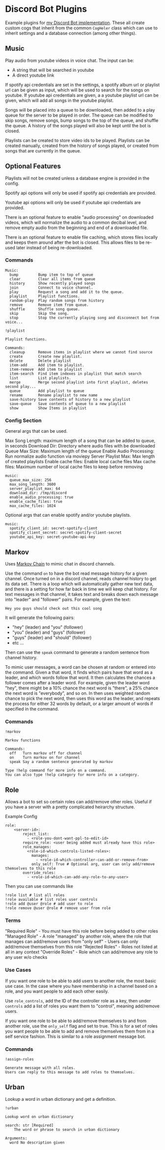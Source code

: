 # Discord Bot Plugins

Example plugins for [my Discord Bot implementation](https://github.com/tnoff/discord-bot). These all create custom cogs that inherit from the common `CogHeler` class which can use to inherit settings and a database connection (among other things).


## Music

Play audio from youtube videos in voice chat. The input can be:
- A string that will be searched in youtube
- A direct youtube link

If spotify api credentials are set in the settings, a spotify album url or playlist url can be given as input, which will be used to search for the songs on youtube.
If youtube api credentials are given, a a youtube playlist url can be given, which will add all songs in the youtube playlist.

Songs will be placed into a queue to be downloaded, then added to a play queue for the server to be played in order. The queue can be modified to skip songs, remove songs, bump songs to the top of the queue, and shuffle the queue. A history of the songs played will also be kept until the bot is closed.

Playlists can be created to store video ids to be played. Playlists can be created manually, created from the history of songs played, or created from songs that are currently in the queue.

## Optional Features

Playlists will not be created unless a database engine is provided in the config.

Spotify api options will only be used if spotify api credentials are provided.

Youtube api options will only be used if youtube api credentials are provided.

There is an optional feature to enable "audio processing" on downloaded videos, which will normalize the audio to a common decibal level, and remove empty audio from the beginning and end of a downloaded file.

There is an optional feature to enable file caching, which stores files locally and keeps them around after the bot is closed. This allows files to be re-used later instead of being re-downloaded.

### Commands

```
Music:
  bump         Bump item to top of queue
  clear        Clear all items from queue
  history      Show recently played songs
  join         Connect to voice channel.
  play         Request a song and add it to the queue.
  playlist     Playlist functions.
  random-play  Play random songs from history
  remove       Remove item from queue.
  shuffle      Shuffle song queue.
  skip         Skip the song.
  stop         Stop the currently playing song and disconnect bot from voice...
```

```
!playlist

Playlist functions.

Commands:
  cleanup      Remove items in playlist where we cannot find source
  create       Create new playlist.
  delete       Delete playlist
  item-add     Add item to playlist.
  item-remove  Add item to playlist
  item-search  Find item indexes in playlist that match search
  list         List playlists.
  merge        Merge second playlist into first playlist, deletes second play...
  queue        Add playlist to queue
  rename       Rename playlist to new name
  save-history Save contents of history to a new playlist
  save-queue   Save contents of queue to a new playlist
  show         Show Items in playlist
```

### Config Section

General args that can be used.

Max Song Length: maximum length of a song that can be added to queue, in seconds
Download Dir: Directory where audio files with be downloaded
Queue Max Size: Maximum length of the queue
Enable Audio Processing: Run normalize audio function via moviepy
Server Playlist Max: Max length of created playlists
Enable cache files: Enable local cache files
Max cache files: Maximum number of local cache files to keep before removing

```
music:
  queue_max_size: 256
  max_song_length: 3600
  server_playlist_max: 64
  download_dir: /tmp/discord
  enable_audio_processing: true
  enable_cache_files: true
  max_cache_files: 1024
```

Optional args that can enable spotify and/or youtube playlists.

```
music:
  spotify_client_id: secret-spotify-client
  spotify_client_secret: secret-spotify-client-secret
  youtube_api_key: secret-youtube-api-key
```

## Markov

Uses [Markov Chain](https://en.wikipedia.org/wiki/Markov_chain) to mimic chat in discord channels.

Use the command `on` to have the bot read message history for a given channel. Once turned on in a discord channel, reads channel history to get its data set. There is a loop which will automatically gather new text data, and there is a setting for how far back in time we will keep chat history. For text messages in that channel, it takes text and breaks down each message into "leader" and "follower" pairs. For example, given the text:

```
Hey you guys should check out this cool song
```

It will generate the following pairs:
- "hey" (leader) and "you" (follower)
- "you" (leader) and "guys" (follower)
- "guys" (leader) and "should" (follower)
- etc ...

Then can use the `speak` command to generate a random sentence from channel history.

To mimic user messages, a word can be chosen at random or entered into the command. Given a that word, it finds which pairs have that word as a leader, and which words follow that word. It then calculates the chances a follower comes after a leader word.
For example, given the leader word "hey", there might be a 10% chance the next word is "there", a 25% chance the next word is "everybody", and so on.
In then uses weighted random chance to pick the next word, then uses this word as the leader, and repeats the process for either 32 words by default, or a larger amount of words if specified in the command.

### Commands

```
!markov 

Markov functions

Commands:
  off   Turn markov off for channel
  on    Turn markov on for channel
  speak Say a random sentence generated by markov

Type !help command for more info on a command.
You can also type !help category for more info on a category.
```

## Role

Allows a bot to set so certain roles can add/remove other roles. Useful if you have a server with a pretty complicated heirarchy structure.

Example Config

```
role:
    <server-id>:
        reject_list:
          - <role-you-dont-want-ppl-to-edit-id>
        require_role: <user being added must already have this role>
        role_manages:
          <role-id-which-controls-listed-roles>:
            manages:
              - <role-id-which-controller-can-add-or-remove-from>
            only_self: True # Optional arg, user can only add/remove themselves to this role
        override_roles:
          - <role-id-which-can-add-any-role-to-any-user>
```

Then you can use commands like
```
!role list # list all roles
!role available # list roles user controls
!role add @user @role # add user to role
!role remove @user @role # remove user from role
```

### Terms

"Required Role" - You must have this role before being added to other roles
"Managed Role" - A role "managed" by another role, where the role that manages can add/remove users from
"only self" - Users can only add/remove themselves from this role
"Rejected Roles" - Roles not listed at all in any context
"Override Roles" - Role which can add/remove any role to any user w/o checks

### Use Cases

If you want one role to be able to add users to another role, the most basic use case. In the case where you have membership in a channel based on a role, and you want people to add each other easily.

Use `role_controls`, add the ID of the controller role as a key, then under `controls` add a list of roles you want them to "control", meaning add/remove users.

If you want one role to be able to add/remove themselves to and from another role, use the `only_self` flag and set to true. This is for a set of roles you want people to be able to add and remove themselves them from in a self service fashion. This is similar to a role assignment message bot.

### Commands

```
!assign-roles 

Generate message with all roles.
Users can reply to this message to add roles to themselves.
```

## Urban

Lookup a word in urban dictionary and get a definition.

```
!urban

Lookup word on urban dictionary

search: str [Required]
    The word or phrase to search in urban dictionary

Arguments:
  word No description given
```

